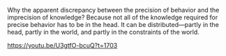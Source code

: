 Why the apparent discrepancy between the precision of behavior and the imprecision of knowledge? Because not all of the knowledge required for precise behavior has to be in the head. It can be distributed—partly in the head, partly in the world, and partly in the constraints of the world.

https://youtu.be/U3gtfO-bcuQ?t=1703